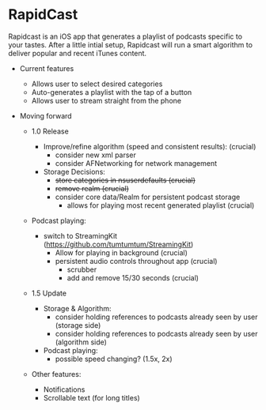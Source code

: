# RapidCast

Rapidcast is an iOS app that generates a playlist of podcasts specific to your tastes. After a little intial setup, Rapidcast will run a smart algorithm to deliver popular and recent iTunes content.

- Current features
  - Allows user to select desired categories
  - Auto-generates a playlist with the tap of a button
  - Allows user to stream straight from the phone

- Moving forward 
  - 1.0 Release
    - Improve/refine algorithm (speed and consistent results): (crucial)
      - consider new xml parser
      - consider AFNetworking for network management
    - Storage Decisions:
      - <del> store categories in nsuserdefaults (crucial)
      - <del> remove realm (crucial)
      - consider core data/Realm for persistent podcast storage
        - allows for playing most recent generated playlist (crucial)
  - Podcast playing:
    - switch to StreamingKit (https://github.com/tumtumtum/StreamingKit)
      - Allow for playing in background (crucial)
      - persistent audio controls throughout app (crucial)
        - scrubber 
        - add and remove 15/30 seconds (crucial)

  - 1.5 Update
    - Storage & Algorithm: 
      - consider holding references to podcasts already seen by user (storage side) 
      - consider holding references to podcasts already seen by user (algorithm side)
    - Podcast playing:
      - possible speed changing? (1.5x, 2x)
  - Other features:
    - Notifications
    - Scrollable text (for long titles)
